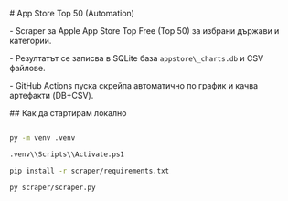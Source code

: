 \# App Store Top 50 (Automation)



\- Scraper за Apple App Store Top Free (Top 50) за избрани държави и категории.

\- Резултатът се записва в SQLite база `appstore\_charts.db` и CSV файлове.

\- GitHub Actions пуска скрейпа автоматично по график и качва артефакти (DB+CSV).



\## Как да стартирам локално



```bash

py -m venv .venv

.venv\\Scripts\\Activate.ps1

pip install -r scraper/requirements.txt

py scraper/scraper.py



